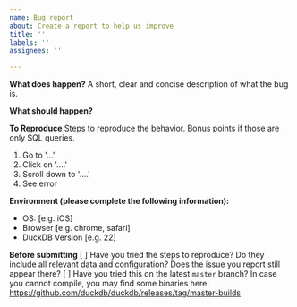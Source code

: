 ```yaml
---
name: Bug report
about: Create a report to help us improve
title: ''
labels: ''
assignees: ''

---
```


**What does happen?**
A short, clear and concise description of what the bug is.

**What should happen?**

**To Reproduce**
Steps to reproduce the behavior. Bonus points if those are only SQL queries.
1. Go to '...'
2. Click on '....'
3. Scroll down to '....'
4. See error

**Environment (please complete the following information):**
 - OS: [e.g. iOS]
 - Browser [e.g. chrome, safari]
 - DuckDB Version [e.g. 22]

**Before submitting**
[ ] Have you tried the steps to reproduce? Do they include all relevant data and configuration? Does the issue you report still appear there?
[ ] Have you tried this on the latest `master` branch? In case you cannot compile, you may find some binaries here: https://github.com/duckdb/duckdb/releases/tag/master-builds
